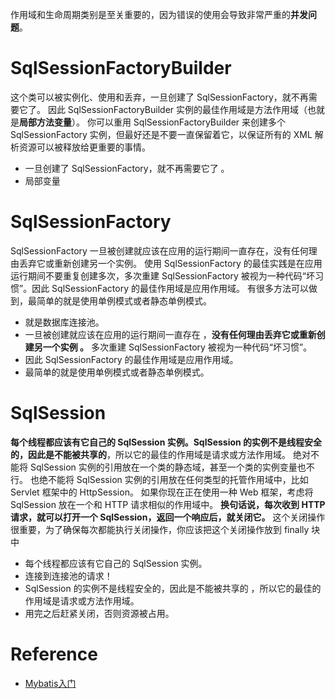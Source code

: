 作用域和生命周期类别是至关重要的，因为错误的使用会导致非常严重的**并发问题**。

# SqlSessionFactoryBuilder

这个类可以被实例化、使用和丢弃，一旦创建了 SqlSessionFactory，就不再需要它了。 因此 SqlSessionFactoryBuilder 实例的最佳作用域是方法作用域（也就是**局部方法变量**）。 你可以重用 SqlSessionFactoryBuilder 来创建多个 SqlSessionFactory 实例，但最好还是不要一直保留着它，以保证所有的 XML 解析资源可以被释放给更重要的事情。

- 一旦创建了 SqlSessionFactory，就不再需要它了 。
- 局部变量

# SqlSessionFactory

SqlSessionFactory 一旦被创建就应该在应用的运行期间一直存在，没有任何理由丢弃它或重新创建另一个实例。 使用 SqlSessionFactory 的最佳实践是在应用运行期间不要重复创建多次，多次重建 SqlSessionFactory 被视为一种代码“坏习惯”。因此 SqlSessionFactory 的最佳作用域是应用作用域。 有很多方法可以做到，最简单的就是使用单例模式或者静态单例模式。

- 就是数据库连接池。
- 一旦被创建就应该在应用的运行期间一直存在 ，**没有任何理由丢弃它或重新创建另一个实例 。** 多次重建 SqlSessionFactory 被视为一种代码“坏习惯”。
- 因此 SqlSessionFactory 的最佳作用域是应用作用域。
- 最简单的就是使用单例模式或者静态单例模式。

# SqlSession

**每个线程都应该有它自己的 SqlSession 实例。SqlSession 的实例不是线程安全的，因此是不能被共享的**，所以它的最佳的作用域是请求或方法作用域。 绝对不能将 SqlSession 实例的引用放在一个类的静态域，甚至一个类的实例变量也不行。 也绝不能将 SqlSession 实例的引用放在任何类型的托管作用域中，比如 Servlet 框架中的 HttpSession。 如果你现在正在使用一种 Web 框架，考虑将 SqlSession 放在一个和 HTTP 请求相似的作用域中。 **换句话说，每次收到 HTTP 请求，就可以打开一个 SqlSession，返回一个响应后，就关闭它。** 这个关闭操作很重要，为了确保每次都能执行关闭操作，你应该把这个关闭操作放到 finally 块中

- 每个线程都应该有它自己的 SqlSession 实例。
- 连接到连接池的请求！
- SqlSession 的实例不是线程安全的，因此是不能被共享的 ，所以它的最佳的作用域是请求或方法作用域。
- 用完之后赶紧关闭，否则资源被占用。

# Reference

- [Mybatis入门](https://mybatis.org/mybatis-3/zh/getting-started.html)